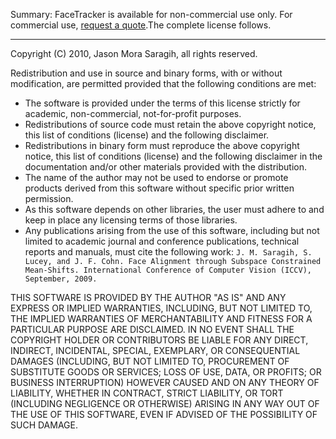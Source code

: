 Summary: FaceTracker is available for non-commercial use only. For commercial use, [request a quote](http://facetracker.net/quote/).The complete license follows.

---

Copyright (C) 2010, Jason Mora Saragih, all rights reserved.Redistribution and use in source and binary forms, with or without modification, are permitted provided that the following conditions are met:

* The software is provided under the terms of this license strictly for academic, non-commercial, not-for-profit purposes.
* Redistributions of source code must retain the above copyright notice, this list of conditions (license) and the following disclaimer.
* Redistributions in binary form must reproduce the above copyright notice, this list of conditions (license) and the following disclaimer in the documentation and/or other materials provided with the distribution.
* The name of the author may not be used to endorse or promote products derived from this software without specific prior written permission.
* As this software depends on other libraries, the user must adhere to and keep in place any licensing terms of those libraries.
* Any publications arising from the use of this software, including but not limited to academic journal and conference publications, technical reports and manuals, must cite the following work: `J. M. Saragih, S. Lucey, and J. F. Cohn. Face Alignment through Subspace Constrained Mean-Shifts. International Conference of Computer Vision (ICCV), September, 2009.`

THIS SOFTWARE IS PROVIDED BY THE AUTHOR "AS IS" AND ANY EXPRESS OR IMPLIED WARRANTIES, INCLUDING, BUT NOT LIMITED TO, THE IMPLIED WARRANTIES OF MERCHANTABILITY AND FITNESS FOR A PARTICULAR PURPOSE ARE DISCLAIMED. IN NO EVENT SHALL THE COPYRIGHT HOLDER OR CONTRIBUTORS BE LIABLE FOR ANY DIRECT, INDIRECT, INCIDENTAL, SPECIAL, EXEMPLARY, OR CONSEQUENTIAL DAMAGES (INCLUDING, BUT NOT LIMITED TO, PROCUREMENT OF SUBSTITUTE GOODS OR SERVICES; LOSS OF USE, DATA, OR PROFITS; OR BUSINESS INTERRUPTION) HOWEVER CAUSED AND ON ANY THEORY OF LIABILITY, WHETHER IN CONTRACT, STRICT LIABILITY, OR TORT (INCLUDING NEGLIGENCE OR OTHERWISE) ARISING IN ANY WAY OUT OF THE USE OF THIS SOFTWARE, EVEN IF ADVISED OF THE POSSIBILITY OF SUCH DAMAGE.